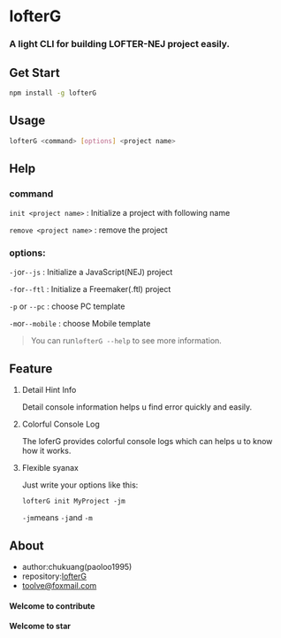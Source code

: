 # lofterG

### A light CLI for building LOFTER-NEJ project easily.



## Get Start

```bash
npm install -g lofterG
```

## Usage

```bash
lofterG <command> [options] <project name>
```

## Help

### command

`init <project name>` : Initialize a project with following name

`remove <project name>` : remove the project

### options:

`-j`or`--js` : Initialize a JavaScript(NEJ) project

`-f`or`--ftl` : Initialize a Freemaker(.ftl) project

`-p` or `--pc` : choose PC template

`-m`or`--mobile` : choose Mobile template

> You can run`lofterG --help` to see more information.

## Feature

1. Detail Hint Info

     Detail console information helps u find error quickly and easily.

2. Colorful Console Log

     The loferG provides colorful console logs which can helps u to know how it works.

3. Flexible syanax

     Just write your options like this:

     `lofterG init MyProject -jm`

     `-jm`means `-j`and `-m`

## About 

- author:chukuang(paoloo1995)
- repository:[lofterG](https://github.com/paoloo1995/lofterG.git)
- toolve@foxmail.com

#### Welcome to contribute

#### Welcome to star

